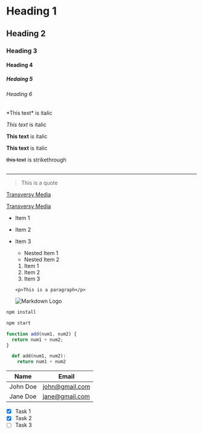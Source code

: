 <!-- Headings -->

# Heading 1

## Heading 2

### Heading 3

#### Heading 4

##### Hedaing 5

###### Heading 6

<!-- Italics -->

\*This text\* is italic

_This text_ is italic

<!-- Strong -->

**This text** is italic

**This text** is italic

<!-- strikethrough -->

~~this text~~ is strikethrough

## <!-- horizontal rule -->

---

<!-- Quoteblocks -->

> This is a quote

<!-- links -->

[Transversy Media](http://www.transversymedia.com)

[Transversy Media](http://www.transversymedia.com "Transversy Media")

<!-- Ul -->

- Item 1
- Item 2
- Item 3

  - Nested Item 1
  - Nested Item 2

  <!-- Ol -->

  1. Item 1
  2. Item 2
  3. Item 3

  <!-- Inline Code Block -->

  `<p>This is a paragraph</p>`

  <!-- images -->

  ![Markdown Logo](https://markdown-here.com/img/icon256.png)

<!-- github Markdown-->

<!-- Code Blocks -->

```bash
npm install

npm start
```

```javascript
function add(num1, num2) {
  return num1 + num2;
}
```

```python
  def add(num1, num2):
    return num1 + num2
```

| Name     | Email          |
| -------- | -------------- |
| John Doe | john@gmail.com |
| Jane Doe | jane@gmail.com |

<!-- Task List -->

- [x] Task 1
- [x] Task 2
- [ ] Task 3
